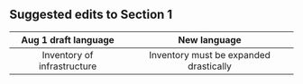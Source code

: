 ## Suggested edits to Section 1

Aug 1 draft language | New language
 :---: | :---:
Inventory of infrastructure  | Inventory must be expanded drastically
